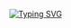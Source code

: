 [![Typing SVG](https://readme-typing-svg.demolab.com/?lines=Welcome+to+my+Home;Dota+offlaner+who+retired+early+and+try+learn+something+new)](https://git.io/typing-svg)
